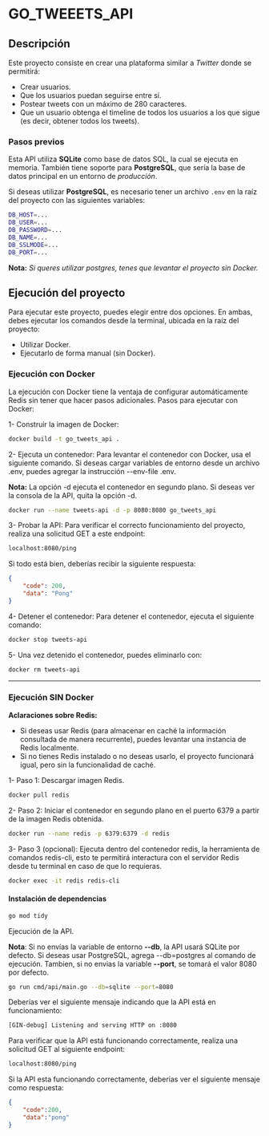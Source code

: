 # GO_TWEEETS_API

## Descripción

Este proyecto consiste en crear una plataforma similar a *Twitter* donde se permitirá:

- Crear usuarios.
- Que los usuarios puedan seguirse entre sí.
- Postear tweets con un máximo de 280 caracteres.
- Que un usuario obtenga el timeline de todos los usuarios a los que sigue (es decir, obtener todos los tweets).

### Pasos previos

Esta API utiliza **SQLite** como base de datos SQL, la cual se ejecuta en memoria. También tiene soporte para **PostgreSQL**, que sería la base de datos principal en un entorno de *producción*.

Si deseas utilizar **PostgreSQL**, es necesario tener un archivo `.env` en la raíz del proyecto con las siguientes variables:

```bash
DB_HOST=...
DB_USER=...
DB_PASSWORD=...
DB_NAME=...
DB_SSLMODE=...
DB_PORT=...
```

**Nota:** _Si queres utilizar postgres, tenes que levantar el proyecto sin Docker._

## Ejecución del proyecto

Para ejecutar este proyecto, puedes elegir entre dos opciones. En ambas, debes ejecutar los comandos desde la terminal, ubicada en la raíz del proyecto:

- Utilizar Docker.
- Ejecutarlo de forma manual (sin Docker).

### Ejecución con Docker

La ejecución con Docker tiene la ventaja de configurar automáticamente Redis sin tener que hacer pasos adicionales.
Pasos para ejecutar con Docker:

1- Construir la imagen de Docker:

```bash
docker build -t go_tweets_api .   
```

2- Ejecuta un contenedor:
Para levantar el contenedor con Docker, usa el siguiente comando. Si deseas cargar variables de entorno desde un archivo .env, puedes agregar la instrucción --env-file .env.

**Nota:** La opción -d ejecuta el contenedor en segundo plano. Si deseas ver la consola de la API, quita la opción -d.

```bash
docker run --name tweets-api -d -p 8080:8080 go_tweets_api
```

3- Probar la API:
Para verificar el correcto funcionamiento del proyecto, realiza una solicitud GET a este endpoint:

```bash
localhost:8080/ping
```

Si todo está bien, deberías recibir la siguiente respuesta:

```json
{
    "code": 200,
    "data": "Pong"
}
```

4- Detener el contenedor:
Para detener el contenedor, ejecuta el siguiente comando:

```bash
docker stop tweets-api
```

5- Una vez detenido el contenedor, puedes eliminarlo con:

```bash
docker rm tweets-api
```

---

### Ejecución SIN Docker

**Aclaraciones sobre Redis:**

- Si deseas usar Redis (para almacenar en caché la información consultada de manera recurrente), puedes levantar una instancia de Redis localmente.
- Si no tienes Redis instalado o no deseas usarlo, el proyecto funcionará igual, pero sin la funcionalidad de caché.

1- Paso 1: Descargar imagen Redis.

```bash
docker pull redis
```

2- Paso 2: Iniciar el contenedor en segundo plano en el puerto 6379 a partir de la imagen Redis obtenida.

```bash
docker run --name redis -p 6379:6379 -d redis
```

3- Paso 3 (opcional): Ejecuta dentro del contenedor redis, la herramienta de comandos redis-cli, esto te permitirá interactura con el servidor Redis desde tu terminal en caso de que lo requieras.

```bash
docker exec -it redis redis-cli
```

#### Instalación de dependencias

```bash
go mod tidy
```

Ejecución de la API.

**Nota**: Si no envías la variable de entorno **--db**, la API usará SQLite por defecto. Si deseas usar PostgreSQL, agrega --db=postgres al comando de ejecución. Tambien, si no envias la variable **--port**, se tomará el valor 8080 por defecto.

```bash
go run cmd/api/main.go --db=sqlite --port=8080
```

Deberías ver el siguiente mensaje indicando que la API está en funcionamiento:

```bash
[GIN-debug] Listening and serving HTTP on :8080
```

Para verificar que la API está funcionando correctamente, realiza una solicitud GET al siguiente endpoint:

```bash
localhost:8080/ping
```

Si la API esta funcionando correctamente, deberías ver el siguiente mensaje como respuesta:

```json
{
    "code":200,
    "data":"pong"
}
```
